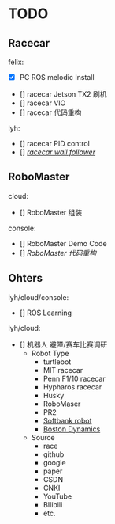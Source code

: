# TODO

## Racecar

felix:
- [x] PC ROS melodic Install
- [] racecar Jetson TX2 刷机
- [] racecar VIO
- [] racecar 代码重构

lyh:
- [] racecar PID control
- [] [*racecar wall follower*](https://mit-racecar.github.io/6.141-spring-2016-team-5-documentation/)

## RoboMaster

cloud:
- [] RoboMaster 组装

console:
- [] RoboMaster Demo Code
- [] *RoboMaster 代码重构*

## Ohters

lyh/cloud/console:
- [] ROS Learning

lyh/cloud:
- [] 机器人 避障/赛车比赛调研
    - Robot Type
        - turtlebot
        - MIT racecar
        - Penn F1/10 racecar
        - Hypharos racecar
        - Husky
        - RoboMaser
        - PR2
        - [Softbank robot](https://www.softbank.jp/en/robot/)
        - [Boston Dynamics](https://www.bostondynamics.com/)
    - Source
        - race
        - github
        - google
        - paper
        - CSDN
        - CNKI
        - YouTube
        - BIlibili
        - etc.

